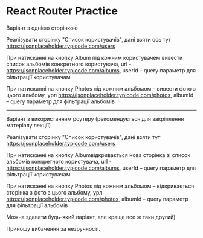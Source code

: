# React Router Practice

Варіант з однією сторінкою

Реалізувати сторінку "Список користувачів", дані взяти ось тут
https://jsonplaceholder.typicode.com/users

При натисканні на кнопку Album під кожним користувачем вивести список альбомів
конкретного користувача, url - https://jsonplaceholder.typicode.com/albums,
userId – query параметр для фільтрації користувачам

При натисканні на кнопку Photos під кожним альбомом – вивести фото з цього
альбому, урл https://jsonplaceholder.typicode.com/photos, albumId – query
параметр для фільтрації альбомів

---

Варіант з використанням роутеру (рекомендується для закріплення матеріалу
лекції)

Реалізувати сторінку "Список користувачів", дані взяти тут
https://jsonplaceholder.typicode.com/users

При натисканні на кнопку Albumвідкривається нова сторінка зі список альбомів
конкретного користувача, url - https://jsonplaceholder.typicode.com/albums,
userId – query параметр для фільтрації користувачам

При натисканні на кнопку Photos під кожним альбомом – відкривається сторінка з
фото з цього альбому, урл https://jsonplaceholder.typicode.com/photos, albumId –
query параметр для фільтрації альбомів

Можна здавати будь-який варіант, але краще все ж таки другий)

Приношу вибачення за незручності.
